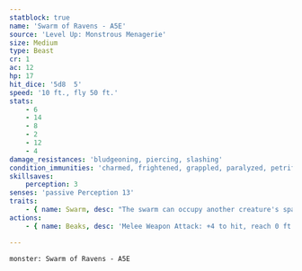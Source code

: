 ```yaml
---
statblock: true
name: 'Swarm of Ravens - A5E'
source: 'Level Up: Monstrous Menagerie'
size: Medium
type: Beast
cr: 1
ac: 12
hp: 17
hit_dice: '5d8  5'
speed: '10 ft., fly 50 ft.'
stats:
    - 6
    - 14
    - 8
    - 2
    - 12
    - 4
damage_resistances: 'bludgeoning, piercing, slashing'
condition_immunities: 'charmed, frightened, grappled, paralyzed, petrified, prone, restrained, stunned, unconscious'
skillsaves:
    perception: 3
senses: 'passive Perception 13'
traits:
    - { name: Swarm, desc: "The swarm can occupy another creature's space and move through any opening large enough for a Tiny creature. It can't gain hit points or temporary hit points." }
actions:
    - { name: Beaks, desc: 'Melee Weapon Attack: +4 to hit, reach 0 ft., one target. Hit: 7 (2d6) piercing damage, or 3 (1d6) piercing damage if the swarm is bloodied.' }

---
```

```statblock
monster: Swarm of Ravens - A5E
```
